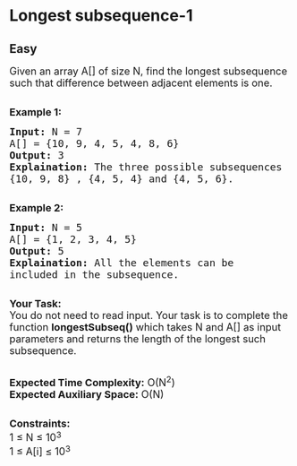 # Longest subsequence-1
## Easy 
<div class="problem-statement">
                <p></p><p><span style="font-size:18px">Given an array A[] of size N, find the longest subsequence such that difference between adjacent elements&nbsp;is one.</span></p>

<p><br>
<strong><span style="font-size:18px">Example 1:</span></strong></p>

<pre><span style="font-size:18px"><strong>Input:</strong> N = 7
A[] = {10, 9, 4, 5, 4, 8, 6}
<strong>Output:</strong> 3
<strong>Explaination:</strong> The three possible subsequences 
{10, 9, 8} , {4, 5, 4} and {4, 5, 6}.</span></pre>

<p><br>
<strong><span style="font-size:18px">Example 2:</span></strong></p>

<pre><span style="font-size:18px"><strong>Input:</strong> N = 5
A[] = {1, 2, 3, 4, 5}
<strong>Output:</strong> 5
<strong>Explaination:</strong> All the elements can be 
included in the subsequence.</span></pre>

<p><br>
<span style="font-size:18px"><strong>Your Task:</strong><br>
You do not need to read input. Your task is to complete the function <strong>longestSubseq()</strong> which takes N and A[] as input parameters and returns the length of the longest such subsequence.</span></p>

<p><br>
<span style="font-size:18px"><strong>Expected Time Complexity:</strong> O(N<sup>2</sup>)<br>
<strong>Expected Auxiliary Space:</strong> O(N)</span></p>

<p><br>
<span style="font-size:18px"><strong>Constraints:</strong><br>
1 ≤ N ≤ 10</span><sup><span style="font-size:14.999999046325684px">3</span></sup><br>
<span style="font-size:18px">1 ≤ A[i] ≤ 10</span><sup><span style="font-size:14.999999046325684px">3</span></sup></p>
 <p></p>
            </div>